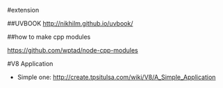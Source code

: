#extension

##UVBOOK
<http://nikhilm.github.io/uvbook/>

##how to make cpp modules 

<https://github.com/wptad/node-cpp-modules>

#V8 Application
* Simple one: <http://create.tpsitulsa.com/wiki/V8/A_Simple_Application>